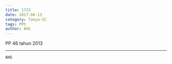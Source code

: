 ```yaml
---
title: 1723
date: 2017-06-13
category: Tanya-SC
tags: PPh
author: AHS
---
```


PP 46 tahun 2013

---



`AHS`
